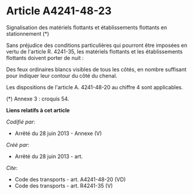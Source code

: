 # Article A4241-48-23

Signalisation des matériels flottants et établissements flottants en stationnement (*) 

Sans préjudice des conditions particulières qui pourront être imposées en vertu de l'article R. 4241-35, les matériels
flottants et les établissements flottants doivent porter de nuit : 

Des feux ordinaires blancs visibles de tous les côtés, en nombre suffisant pour indiquer leur contour du côté du chenal. 

Les dispositions de l'article A. 4241-48-20 au chiffre 4 sont applicables. 

(*) Annexe 3 : croquis 54.

**Liens relatifs à cet article**

_Codifié par_:

  - Arrêté du 28 juin 2013 -  Annexe (V)

_Créé par_:

  - Arrêté du 28 juin 2013 - art.

_Cite_:

  - Code des transports - art. A4241-48-20 (VD)
  - Code des transports - art. R4241-35 (V)
